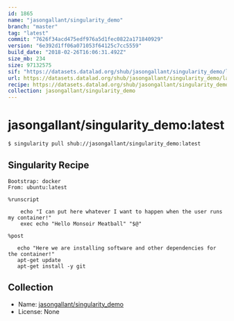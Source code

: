 ```yaml
---
id: 1865
name: "jasongallant/singularity_demo"
branch: "master"
tag: "latest"
commit: "7626f34acd475edf976a5d1fec0822a171840929"
version: "6e392d1ff06a071053f64125c7cc5559"
build_date: "2018-02-26T16:06:31.492Z"
size_mb: 234
size: 97132575
sif: "https://datasets.datalad.org/shub/jasongallant/singularity_demo/latest/2018-02-26-7626f34a-6e392d1f/6e392d1ff06a071053f64125c7cc5559.simg"
url: https://datasets.datalad.org/shub/jasongallant/singularity_demo/latest/2018-02-26-7626f34a-6e392d1f/
recipe: https://datasets.datalad.org/shub/jasongallant/singularity_demo/latest/2018-02-26-7626f34a-6e392d1f/Singularity
collection: jasongallant/singularity_demo
---
```


# jasongallant/singularity_demo:latest

```bash
$ singularity pull shub://jasongallant/singularity_demo:latest
```

## Singularity Recipe

```singularity
Bootstrap: docker
From: ubuntu:latest

%runscript

    echo "I can put here whatever I want to happen when the user runs my container!"
    exec echo "Hello Monsoir Meatball" "$@"

%post
 
   echo "Here we are installing software and other dependencies for the container!"
   apt-get update
   apt-get install -y git
```

## Collection

 - Name: [jasongallant/singularity_demo](https://github.com/jasongallant/singularity_demo)
 - License: None

